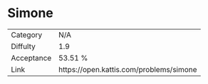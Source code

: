 # Simone

<table>
    <tr>
        <td>Category</td>
        <td>N/A</td>
    </tr>
    <tr>
        <td>Diffulty</td>
        <td>1.9</td>
    </tr>
    <tr>
        <td>Acceptance</td>
        <td>53.51 %</td>
    </tr>
    <tr>
        <td>Link</td>
        <td>https://open.kattis.com/problems/simone</td>
    </tr>
</table>